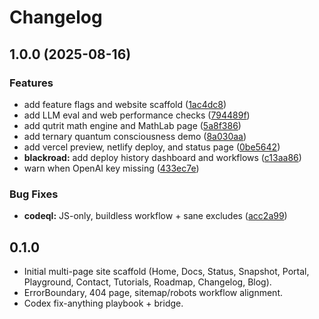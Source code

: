 # Changelog

## 1.0.0 (2025-08-16)


### Features

* add feature flags and website scaffold ([1ac4dc8](https://github.com/blackboxprogramming/blackroad-prism-console/commit/1ac4dc86c39ef703cf38a0ccdda34302c2a03761))
* add LLM eval and web performance checks ([794489f](https://github.com/blackboxprogramming/blackroad-prism-console/commit/794489f41a99ad1a278cd8c7d618cc831053f916))
* add qutrit math engine and MathLab page ([5a8f386](https://github.com/blackboxprogramming/blackroad-prism-console/commit/5a8f386d7f124c30b77226a1dd94160e8162a870))
* add ternary quantum consciousness demo ([8a030aa](https://github.com/blackboxprogramming/blackroad-prism-console/commit/8a030aaae46059217582dd28ffea076c443d80f5))
* add vercel preview, netlify deploy, and status page ([0be5642](https://github.com/blackboxprogramming/blackroad-prism-console/commit/0be56426dd5ac6a778d2ec61e50d3dd370672501))
* **blackroad:** add deploy history dashboard and workflows ([c13aa86](https://github.com/blackboxprogramming/blackroad-prism-console/commit/c13aa86940d4b855b60b16945438e682faa5cd99))
* warn when OpenAI key missing ([433ec7e](https://github.com/blackboxprogramming/blackroad-prism-console/commit/433ec7eee7b2b5ce6a38fb87570cafc0e876622c))


### Bug Fixes

* **codeql:** JS-only, buildless workflow + sane excludes ([acc2a99](https://github.com/blackboxprogramming/blackroad-prism-console/commit/acc2a998ed34e861730bd2bbeebd0ba6a9442c9f))

## 0.1.0

- Initial multi-page site scaffold (Home, Docs, Status, Snapshot, Portal, Playground, Contact, Tutorials, Roadmap, Changelog, Blog).
- ErrorBoundary, 404 page, sitemap/robots workflow alignment.
- Codex fix-anything playbook + bridge.
